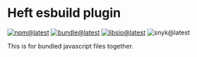 # Heft esbuild plugin

[![npm@latest][img:npm@latest]][link:npm@latest]
[![bundle@latest][img:bundle@latest]][link:bundle@latest]
[![libsio@latest][img:libsio@latest]][link:libsio@latest]
![snyk@latest][img:snyk@latest]

This is for bundled javascript files together.

<!-- LINKS SECTION -->

[img:npm@latest]: https://img.shields.io/npm/v/@kcws/example/latest?style=flat-square
[img:libsio@latest]: https://img.shields.io/librariesio/release/npm/@kcws/example?style=flat-square
[link:libsio@latest]: https://libraries.io/npm/@kcws%2Fexample
[link:npm@latest]: https://www.npmjs.com/package/@kcws/example/v/latest
[img:snyk@latest]: https://img.shields.io/snyk/vulnerabilities/npm/@kcws/example?style=flat-square
[img:bundle@latest]: https://img.shields.io/bundlephobia/min/@kcws/example/latest?style=flat-square&label=size
[link:bundle@latest]: https://bundlephobia.com/result?p=@kcws/example@latest
